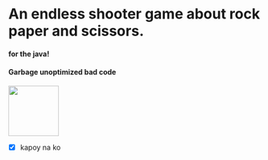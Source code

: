 # An endless shooter game about rock paper and scissors.

#### for the java!
#### Garbage unoptimized bad code

<image src = "https://ichef.bbci.co.uk/news/976/cpsprodpb/16620/production/_91408619_55df76d5-2245-41c1-8031-07a4da3f313f.jpg.webp" width = "100" height = "100">

- [x] kapoy na ko
